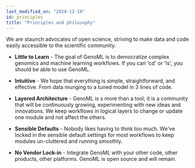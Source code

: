 ```yaml
---
last_modified_on: "2020-12-18"
id: principles
title: "Principles and philosophy" 
---
```


We are staunch advocates of open science, striving to make data and code easily accessible to the scientific community.

- **Little to Learn** - The goal of GenoML is to democratize complex genomics and machine learning workflows. If you can 'cd' or 'ls', you should be able to use GenoML.

- **Intuitive** - We hope that everything is simple, straightforward, and effective. From data munging to a tuned model in 3 lines of code.

- **Layered Architecture** - GenoML is s more than a tool; it is a community that will be continuously growing, experimenting with new ideas and innovations. We keep workflows in logical layers to change or update one module and not affect the others.

- **Sensible Defaults** - Nobody likes having to think too much. We've locked in the sensible default settings for most workflows to keep modules un-cluttered and running smoothly.

- **No Vendor Lock-in** - Integrate GenoML with your other code, other products, other platforms. GenoML is open source and will remain. 